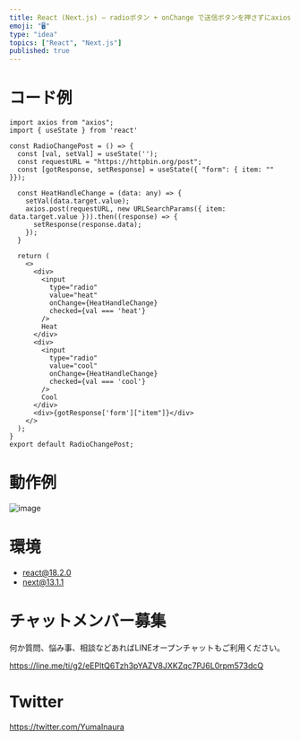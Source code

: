 ```yaml
---
title: React (Next.js) – radioボタン + onChange で送信ボタンを押さずにaxiosリクエストする
emoji: "🖥"
type: "idea"
topics: ["React", "Next.js"]
published: true
---
```


# コード例

```tsx
import axios from "axios";
import { useState } from 'react'

const RadioChangePost = () => {
  const [val, setVal] = useState('');
  const requestURL = "https://httpbin.org/post";
  const [gotResponse, setResponse] = useState({ "form": { item: "" }});

  const HeatHandleChange = (data: any) => {
    setVal(data.target.value);
    axios.post(requestURL, new URLSearchParams({ item: data.target.value })).then((response) => {
      setResponse(response.data);
    });
  }

  return (
    <>
      <div>
        <input
          type="radio"
          value="heat"
          onChange={HeatHandleChange}
          checked={val === 'heat'}
        />
        Heat
      </div>
      <div>
        <input
          type="radio"
          value="cool"
          onChange={HeatHandleChange}
          checked={val === 'cool'}
        />
        Cool
      </div>
      <div>{gotResponse['form']["item"]}</div>
    </>
  );
}
export default RadioChangePost;
```

# 動作例

![image](https://user-images.githubusercontent.com/13635059/211513395-599b1421-f006-4145-a4a0-d9dd0ee9a150.png)

# 環境


- react@18.2.0
- next@13.1.1


# チャットメンバー募集


何か質問、悩み事、相談などあればLINEオープンチャットもご利用ください。

https://line.me/ti/g2/eEPltQ6Tzh3pYAZV8JXKZqc7PJ6L0rpm573dcQ


# Twitter

https://twitter.com/YumaInaura

